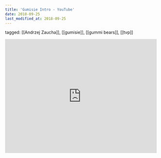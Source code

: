 ```yaml
---
title: 'Gumisie Intro - YouTube'
date: 2018-09-25
last_modified_at: 2018-09-25
---
```

tagged: [[Andrzej Zaucha]], [[gumisie]], [[gummi bears]], [[tvp]]
<iframe allow="accelerometer; autoplay; clipboard-write; encrypted-media; gyroscope; picture-in-picture" allowfullscreen="" frameborder="0" height="375" id="youtube_iframe" src="https://www.youtube.com/embed/vENXCSp7Bg0?feature=oembed&amp;enablejsapi=1&amp;origin=https://safe.txmblr.com&amp;wmode=opaque" width="500"></iframe>